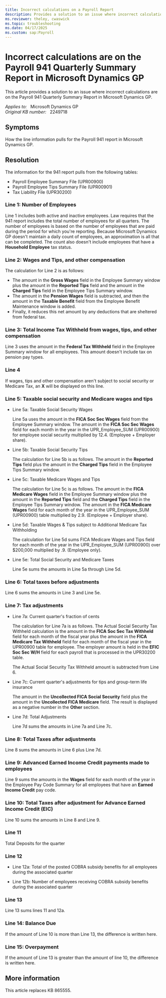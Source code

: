 ```yaml
---
title: Incorrect calculations on a Payroll Report
description: Provides a solution to an issue where incorrect calculations are on the Payroll 941 Quarterly Summary Report in Microsoft Dynamics GP.
ms.reviewer: theley, cwaswick
ms.topic: troubleshooting
ms.date: 04/17/2025
ms.custom: sap:Payroll
---
```

# Incorrect calculations are on the Payroll 941 Quarterly Summary Report in Microsoft Dynamics GP

This article provides a solution to an issue where incorrect calculations are on the Payroll 941 Quarterly Summary Report in Microsoft Dynamics GP.

_Applies to:_ &nbsp; Microsoft Dynamics GP  
_Original KB number:_ &nbsp; 2249718

## Symptoms

How the line information pulls for the Payroll 941 report in Microsoft Dynamics GP.

## Resolution

The information for the 941 report pulls from the following tables:

- Payroll Employee Summary File (UPR00900)
- Payroll Employee Tips Summary File (UPR00901)
- Tax Liability File (UPR30200)

### Line 1: Number of Employees

Line 1 includes both active and inactive employees. Law requires that the 941 report includes the total number of employees for all quarters. The number of employees is based on the number of employees that are paid during the period for which you're reporting. Because Microsoft Dynamics GP doesn't maintain a daily count of employees, an approximation is all that can be completed. The count also doesn't include employees that have a **Household Employee** tax status.

### Line 2: Wages and Tips, and other compensation

The calculation for Line 2 is as follows:

- The amount in the **Gross Wages** field in the Employee Summary window plus the amount in the **Reported Tips** field and the amount in the **Charged Tips** field in the Employee Tips Summary window.
- The amount in the **Pension Wages** field is subtracted, and then the amount in the **Taxable Benefit** field from the Employee Benefit Maintenance window is added.
- Finally, it reduces this net amount by any deductions that are sheltered from federal tax.

### Line 3: Total Income Tax Withheld from wages, tips, and other compensation

Line 3 uses the amount in the **Federal Tax Withheld** field in the Employee Summary window for all employees. This amount doesn't include tax on pension pay types.

### Line 4

If wages, tips and other compensation aren't subject to social security or Medicare Tax, an **X** will be displayed on this line.

### Line 5: Taxable social security and Medicare wages and tips

- Line 5a: Taxable Social Security Wages

    Line 5a uses the amount in the **FICA Soc Sec Wages** field from the Employee Summary window. The amount in the **FICA Soc Sec Wages** field for each month in the year in the UPR_Employee_SUM (UPR00900) for employee social security multiplied by 12.4. (Employee + Employer share).  

- Line 5b: Taxable Social Security Tips

    The calculation for Line 5b is as follows. The amount in the **Reported Tips** field plus the amount in the **Charged Tips** field in the Employee Tips Summary window.

- Line 5c: Taxable Medicare Wages and Tips

    The calculation for Line 5c is as follows. The amount in the **FICA Medicare Wages** field in the Employee Summary window plus the amount in the **Reported Tips** field and the **Charged Tips** field in the Employee Tips Summary window. The amount in the **FICA Medicare Wages** field for each month of the year in the UPR_Employee_SUM (UPR00900) table multiplied by 2.9.  (Employee + Employer share).

- Line 5d: Taxable Wages & Tips subject to Additional Medicare Tax Withholding

    The calculation for Line 5d sums FICA Medicare Wages and Tips field for each month of the year in the UPR_Employee_SUM (UPR00900) over $200,000 multiplied by .9.  (Employee only).

- Line 5e: Total Social Security and Medicare Taxes

    Line 5e sums the amounts in Line 5a through Line 5d.

### Line 6: Total taxes before adjustments

Line 6 sums the amounts in Line 3 and Line 5e.

### Line 7: Tax adjustments

- Line 7a: Current quarter's fraction of cents

    The calculation for Line 7a is as follows. The Actual Social Security Tax Withheld calculation is the amount in the **FICA Soc Sec Tax Withheld** field for each month of the fiscal year plus the amount in the **FICA Medicare Tax Withheld** field for each month of the fiscal year in the UPR00900 table for employee.  The employer amount is held in the **EFIC Soc Sec W/H** field for each payroll that is processed in the UPR30200 table.

    The Actual Social Security Tax Withheld amount is subtracted from Line 6.

- Line 7c: Current quarter's adjustments for tips and group-term life insurance

    The amount in the **Uncollected FICA Social Security** field plus the amount in the **Uncollected FICA Medicare** field. The result is displayed as a negative number in the **Other** section.

- Line 7d: Total Adjustments

    Line 7d sums the amounts in Line 7a and Line 7c.

### Line 8: Total Taxes after adjustments

Line 8 sums the amounts in Line 6 plus Line 7d.

### Line 9: Advanced Earned Income Credit payments made to employees

Line 9 sums the amounts in the **Wages** field for each month of the year in the Employee Pay Code Summary for all employees that have an **Earned Income Credit** pay code.

### Line 10: Total Taxes after adjustment for Advance Earned Income Credit (EIC)

Line 10 sums the amounts in Line 8 and Line 9.

### Line 11

Total Deposits for the quarter

### Line 12

- Line 12a: Total of the posted COBRA subsidy benefits for all employees during the associated quarter

- Line 12b: Number of employees receiving COBRA subsidy benefits during the associated quarter

### Line 13

Line 13 sums lines 11 and 12a.

### Line 14: Balance Due

If the amount of Line 10 is more than Line 13, the difference is written here.

### Line 15: Overpayment

If the amount of Line 13 is greater than the amount of line 10, the difference is written here.

## More information

This article replaces KB 865555.
